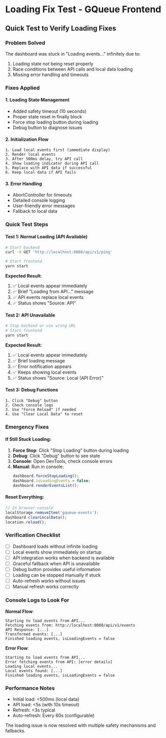 # Loading Fix Test - GQueue Frontend

## Quick Test to Verify Loading Fixes

### Problem Solved
The dashboard was stuck in "Loading events..." infinitely due to:
1. Loading state not being reset properly
2. Race conditions between API calls and local data loading
3. Missing error handling and timeouts

### Fixes Applied

#### 1. Loading State Management
- Added safety timeout (10 seconds)
- Proper state reset in finally block
- Force stop loading button during loading
- Debug button to diagnose issues

#### 2. Initialization Flow
```
1. Load local events first (immediate display)
2. Render local events
3. After 500ms delay, try API call
4. Show loading indicator during API call
5. Replace with API data if successful
6. Keep local data if API fails
```

#### 3. Error Handling
- AbortController for timeouts
- Detailed console logging
- User-friendly error messages
- Fallback to local data

### Quick Test Steps

#### Test 1: Normal Loading (API Available)
```bash
# Start backend
curl -X GET 'http://localhost:8080/api/v1/ping'

# Start frontend
yarn start
```

**Expected Result**:
1. ✅ Local events appear immediately
2. ✅ Brief "Loading from API..." message
3. ✅ API events replace local events
4. ✅ Status shows "Source: API"

#### Test 2: API Unavailable
```bash
# Stop backend or use wrong URL
# Start frontend
yarn start
```

**Expected Result**:
1. ✅ Local events appear immediately
2. ✅ Brief loading message
3. ✅ Error notification appears
4. ✅ Keeps showing local events
5. ✅ Status shows "Source: Local (API Error)"

#### Test 3: Debug Functions
```
1. Click "Debug" button
2. Check console logs
3. Use "Force Reload" if needed
4. Use "Clear Local Data" to reset
```

### Emergency Fixes

#### If Still Stuck Loading:

1. **Force Stop**: Click "Stop Loading" button during loading
2. **Debug**: Click "Debug" button to see state
3. **Console**: Open DevTools, check console errors
4. **Manual**: Run in console:
   ```javascript
   dashboard.forceStopLoading();
   dashboard.isLoadingEvents = false;
   dashboard.renderEventsList();
   ```

#### Reset Everything:
```javascript
// In browser console
localStorage.removeItem('gqueue-events');
dashboard.clearLocalData();
location.reload();
```

### Verification Checklist

- [ ] Dashboard loads without infinite loading
- [ ] Local events show immediately on startup
- [ ] API integration works when backend is available
- [ ] Graceful fallback when API is unavailable
- [ ] Debug button provides useful information
- [ ] Loading can be stopped manually if stuck
- [ ] Auto-refresh works without issues
- [ ] Manual refresh works correctly

### Console Logs to Look For

**Normal Flow**:
```
Starting to load events from API...
Fetching events from: http://localhost:8080/api/v1/events
API Response: [...]
Transformed events: [...]
Finished loading events, isLoadingEvents = false
```

**Error Flow**:
```
Starting to load events from API...
Error fetching events from API: [error details]
Loading local events...
Local events found: [...]
Finished loading events, isLoadingEvents = false
```

### Performance Notes

- Initial load: <500ms (local data)
- API load: <5s (with 10s timeout)
- Refresh: <3s typical
- Auto-refresh: Every 60s (configurable)

The loading issue is now resolved with multiple safety mechanisms and fallbacks.
